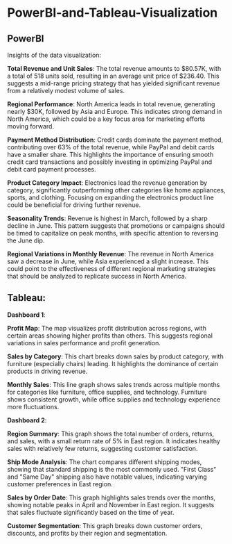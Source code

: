 # PowerBI-and-Tableau-Visualization
## PowerBI
Insights of the data visualization: 

**Total Revenue and Unit Sales**: The total revenue amounts to $80.57K, with a total of 518 units sold, resulting in an average unit price of $236.40. This suggests a mid-range pricing strategy that has yielded significant revenue from a relatively modest volume of sales. 

**Regional Performance**: North America leads in total revenue, generating nearly $30K, followed by Asia and Europe. This indicates strong demand in North America, which could be a key focus area for marketing efforts moving forward. 

**Payment Method Distribution**: Credit cards dominate the payment method, contributing over 63% of the total revenue, while PayPal and debit cards have a smaller share. This highlights the importance of ensuring smooth credit card transactions and possibly investing in optimizing PayPal and debit card payment processes. 

**Product Category Impact**: Electronics lead the revenue generation by category, significantly outperforming other categories like home appliances, sports, and clothing. Focusing on expanding the electronics product line could be beneficial for driving further revenue. 

**Seasonality Trends**: Revenue is highest in March, followed by a sharp decline in June. This pattern suggests that promotions or campaigns should be timed to capitalize on peak months, with specific attention to reversing the June dip. 

**Regional Variations in Monthly Revenue**: The revenue in North America saw a decrease in June, while Asia experienced a slight increase. This could point to the effectiveness of different regional marketing strategies that should be analyzed to replicate success in North America.

## Tableau:
**Dashboard 1**:

**Profit Map**: The map visualizes profit distribution across regions, with certain areas showing higher profits than others. This suggests regional variations in sales performance and profit generation. 

**Sales by Category**: This chart breaks down sales by product category, with furniture (especially chairs) leading. It highlights the dominance of certain products in driving revenue.

**Monthly Sales**: This line graph shows sales trends across multiple months for categories like furniture, office supplies, and technology. Furniture shows consistent growth, while office supplies and technology experience more fluctuations.

**Dashboard 2**:

**Region Summary**: This graph shows the total number of orders, returns, and sales, with a small return rate of 5% in East region. It indicates healthy sales with relatively few returns, suggesting customer satisfaction. 

**Ship Mode Analysis**: The chart compares different shipping modes, showing that standard shipping is the most commonly used. "First Class" and "Same Day" shipping also have notable values, indicating varying customer preferences in East region.

**Sales by Order Date**: This graph highlights sales trends over the months, showing notable peaks in April and November in East region. It suggests that sales fluctuate significantly based on the time of year. 

**Customer Segmentation**: This graph breaks down customer orders, discounts, and profits by their region and segmentation.



